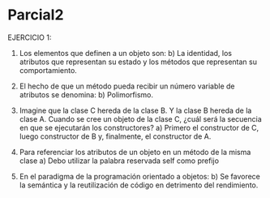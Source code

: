 # Parcial2

EJERCICIO 1:
 
1) Los elementos que definen a un objeto son:
b) La identidad, los atributos que representan su estado y los métodos que representan su
comportamiento.

2) El hecho de que un método pueda recibir un número variable de atributos se denomina:
b) Polimorfismo.

3) Imagine que la clase C hereda de la clase B. Y la clase B hereda de la clase A. Cuando se cree
un objeto de la clase C, ¿cuál será la secuencia en que se ejecutarán los constructores?
a) Primero el constructor de C, luego constructor de B y, finalmente, el constructor de A.

4) Para referenciar los atributos de un objeto en un método de la misma clase
a) Debo utilizar la palabra reservada self como prefijo

5) En el paradigma de la programación orientado a objetos:
b) Se favorece la semántica y la reutilización de código en detrimento del rendimiento.

